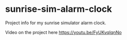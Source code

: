 # sunrise-sim-alarm-clock
Project info for my sunrise simulator alarm clock.

Video on the project here https://youtu.be/FyUKvqIqnNo
